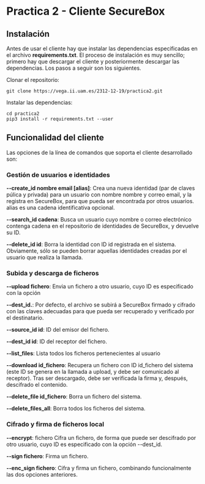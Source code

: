 # Practica 2 - Cliente SecureBox

## Instalación

Antes de usar el cliente hay que instalar las dependencias especificadas en el
archivo **requirements.txt**. El proceso de instalación es muy sencillo; primero hay que descargar el cliente y posteriormente descargar las dependencias. Los pasos a seguir son los siguientes.

Clonar el repositorio:
```
git clone https://vega.ii.uam.es/2312-12-19/practica2.git
```

Instalar las dependencias:
```
cd practica2
pip3 install -r requirements.txt --user

```



## Funcionalidad del cliente

Las opciones de la línea de comandos que soporta el cliente desarrollado son:

### Gestión de usuarios e identidades
**--create_id nombre email [alias]**:	Crea una nueva identidad (par de claves púlica y privada) para un usuario con nombre nombre y correo email, y la registra en SecureBox, para que pueda ser encontrada por otros usuarios. alias es una cadena identificativa opcional.

**--search_id cadena**:	Busca un usuario cuyo nombre o correo electrónico contenga cadena en el repositorio de identidades de SecureBox, y devuelve su ID.

**--delete_id id**:	Borra la identidad con ID id registrada en el sistema. Obviamente, sólo se pueden borrar aquellas identidades creadas por el usuario que realiza la llamada.

### Subida y descarga de ficheros
**--upload fichero**:	Envia un fichero a otro usuario, cuyo ID es especificado con la opción

**--dest_id.**: Por defecto, el archivo se subirá a SecureBox firmado y cifrado con las claves adecuadas para que pueda ser recuperado y verificado por el destinatario.

**--source_id id**:	ID del emisor del fichero.

**--dest_id id**:	ID del receptor del fichero.

**--list_files**:	Lista todos los ficheros pertenecientes al usuario

**--download id_fichero**:	Recupera un fichero con ID id_fichero del sistema (este ID se genera en la llamada a upload, y debe ser comunicado al receptor). Tras ser descargado, debe ser verificada la firma y, después, descifrado el contenido.

**--delete_file id_fichero**:	Borra un fichero del sistema.

**--delete_files_all**: Borra todos los ficheros del sistema.

### Cifrado y firma de ficheros local
**--encrypt**: fichero	Cifra un fichero, de forma que puede ser descifrado por otro usuario, cuyo ID es especificado con la opción --dest_id.

**--sign fichero**:	Firma un fichero.

**--enc_sign fichero**:	Cifra y firma un fichero, combinando funcionalmente las dos opciones anteriores.
